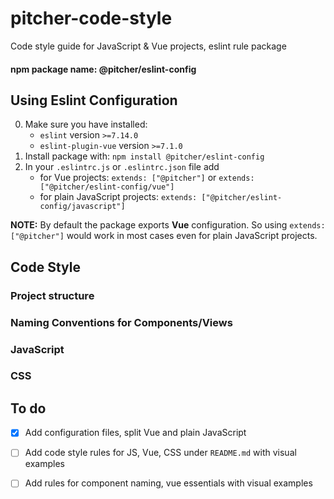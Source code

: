 # pitcher-code-style
Code style guide for JavaScript &amp; Vue projects, eslint rule package

#### npm package name: @pitcher/eslint-config  
  

## Using Eslint Configuration
0. Make sure you have installed: 
    - `eslint` version `>=7.14.0`
    - `eslint-plugin-vue` version `>=7.1.0`
1. Install package with: `npm install @pitcher/eslint-config`
2. In your `.eslintrc.js` or `.eslintrc.json` file add
    - for Vue projects: `extends: ["@pitcher"]` or `extends: ["@pitcher/eslint-config/vue"]`
    - for plain JavaScript projects: `extends: ["@pitcher/eslint-config/javascript"]`
  
**NOTE:** By default the package exports **Vue** configuration. So using `extends: ["@pitcher"]` would work in most cases even for plain JavaScript projects.

## Code Style

### Project structure

### Naming Conventions for Components/Views

### JavaScript

### CSS


## To do
- [x] Add configuration files, split Vue and plain JavaScript
- [ ] Add code style rules for JS, Vue, CSS under `README.md` with visual examples
- [ ] Add rules for component naming, vue essentials with visual examples


